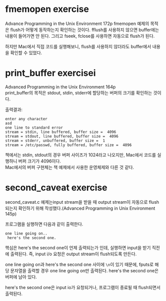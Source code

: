 # fmemopen exercise
Advance Programming in the Unix Environment 172p
fmemopen 예제의 목적은 flush가 어떻게 동작하는지 확인하는 것이다.
fflush를 사용하지 않으면 buffer에는 내용이 들어가면 안 된다.
그리고 fseek, fclose를 사용하면 자동으로 flush가 된다.

하지만 Mac에서 직접 코드를 실행해보니, flush를 사용하지 않더라도 buffer에서 내용을 확인할 수 있었다.

# print_buffer exercisei
Advanced Programming in the Unix Environment 164p   
print_buffer의 목적은 stdout, stdin, stderr에 할당하는 버퍼의 크기를 확인하는 것이다.
   

출력결과:
```
enter any character
asd
one line to standard error
stream = stdin, line buffered, buffer size =  4096
stream = stdout, line buffered, buffer size =  4096
stream = stderr, unbuffered, buffer size =  1
stream = /etc/passwd, fully buffered, buffer size =  4096
```
책에서는 stdin, stdout의 경우 버퍼 사이즈가 1024라고 나오지만, Mac에서 코드를 실행하니 버퍼 크기가 4096이다.   
Mac에서의 버퍼 구현체는 책 예제에서 사용한 운영체제와 다른 것 같다.

# second_caveat exercise
second_caveat.c 예제는input stream을 받을 때 output stream이 자동으로 flush되는지 확인하기 위해 작성했다.(Advanced Programming in Unix Environment 145p)

프로그램을 실행하면 다음과 같이 출력한다.
```
one line going on..
 here's the second one.
```
핵심은 here's the second one이 언제 출력되는가 인데, 실행하면 input을 받기 직전에 출력된다. 즉, input i/o 요청은 output stream이 flush되도록 만든다.

one line going on과 here's the second one 사이에 `\n`이 있기 때문에, fputs로 해당 문자열을 출력할 경우 one line going on만 출력된다. here's the second one은 버퍼에 남아 있다.

here's the second one은 input io가 요청되거나, 프로그램이 종료될 때 flush되면서 출력된다.

